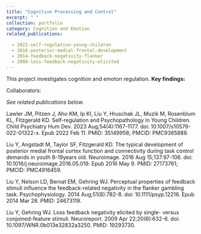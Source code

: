 ```yaml
---
title: "Cognitive Processing and Control"
excerpt: " "
collection: portfolio
category: Cognition and Emotion
related_publications:

  - 2022-self-regulation-young-children
  - 2016-posterior-medial-frontal-development
  - 2014-feedback-negativity-flanker
  - 2009-loss-feedback-negativity-elicited
---
```


This project investigates cognition and emoton regulation.
**Key findings:** 

Collaborators: 

*See related publications below.*

Lawler JM, Pitzen J, Aho KM, Ip KI, Liu Y, Hruschak JL, Muzik M, Rosenblum KL, Fitzgerald KD. Self-regulation and Psychopathology in Young Children. Child Psychiatry Hum Dev. 2023 Aug;54(4):1167-1177. doi: 10.1007/s10578-022-01322-x. Epub 2022 Feb 11. PMID: 35149958; PMCID: PMC9365888.

Liu Y, Angstadt M, Taylor SF, Fitzgerald KD. The typical development of posterior medial frontal cortex function and connectivity during task control demands in youth 8-19years old. Neuroimage. 2016 Aug 15;137:97-106. doi: 10.1016/j.neuroimage.2016.05.019. Epub 2016 May 9. PMID: 27173761; PMCID: PMC4916459.

Liu Y, Nelson LD, Bernat EM, Gehring WJ. Perceptual properties of feedback stimuli influence the feedback-related negativity in the flanker gambling task. Psychophysiology. 2014 Aug;51(8):782-8. doi: 10.1111/psyp.12216. Epub 2014 Mar 28. PMID: 24673119.

Liu Y, Gehring WJ. Loss feedback negativity elicited by single- versus conjoined-feature stimuli. Neuroreport. 2009 Apr 22;20(6):632-6. doi: 10.1097/WNR.0b013e32832a3250. PMID: 19293730.
